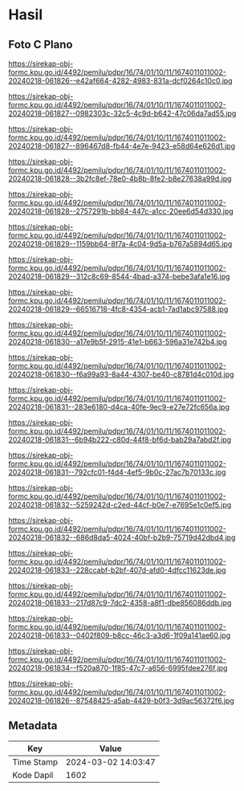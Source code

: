 # Hasil

## Foto C Plano

https://sirekap-obj-formc.kpu.go.id/4492/pemilu/pdpr/16/74/01/10/11/1674011011002-20240218-061826--e42af664-4282-4983-831a-dcf0264c10c0.jpg

https://sirekap-obj-formc.kpu.go.id/4492/pemilu/pdpr/16/74/01/10/11/1674011011002-20240218-061827--0982303c-32c5-4c9d-b642-47c06da7ad55.jpg

https://sirekap-obj-formc.kpu.go.id/4492/pemilu/pdpr/16/74/01/10/11/1674011011002-20240218-061827--896467d8-fb44-4e7e-9423-e58d64e626d1.jpg

https://sirekap-obj-formc.kpu.go.id/4492/pemilu/pdpr/16/74/01/10/11/1674011011002-20240218-061828--3b2fc8ef-78e0-4b8b-8fe2-b8e27638a99d.jpg

https://sirekap-obj-formc.kpu.go.id/4492/pemilu/pdpr/16/74/01/10/11/1674011011002-20240218-061828--2757291b-bb84-447c-a1cc-20ee6d54d330.jpg

https://sirekap-obj-formc.kpu.go.id/4492/pemilu/pdpr/16/74/01/10/11/1674011011002-20240218-061829--1159bb64-8f7a-4c04-9d5a-b767a5894d65.jpg

https://sirekap-obj-formc.kpu.go.id/4492/pemilu/pdpr/16/74/01/10/11/1674011011002-20240218-061829--312c8c69-8544-4bad-a374-bebe3afa1e16.jpg

https://sirekap-obj-formc.kpu.go.id/4492/pemilu/pdpr/16/74/01/10/11/1674011011002-20240218-061829--66516718-4fc8-4354-acb1-7ad1abc97588.jpg

https://sirekap-obj-formc.kpu.go.id/4492/pemilu/pdpr/16/74/01/10/11/1674011011002-20240218-061830--a17e9b5f-2915-41e1-b663-596a31e742b4.jpg

https://sirekap-obj-formc.kpu.go.id/4492/pemilu/pdpr/16/74/01/10/11/1674011011002-20240218-061830--f6a99a93-8a44-4307-be40-c8781d4c010d.jpg

https://sirekap-obj-formc.kpu.go.id/4492/pemilu/pdpr/16/74/01/10/11/1674011011002-20240218-061831--283e6180-d4ca-40fe-9ec9-e27e72fc656a.jpg

https://sirekap-obj-formc.kpu.go.id/4492/pemilu/pdpr/16/74/01/10/11/1674011011002-20240218-061831--6b94b222-c80d-44f8-bf6d-bab29a7abd2f.jpg

https://sirekap-obj-formc.kpu.go.id/4492/pemilu/pdpr/16/74/01/10/11/1674011011002-20240218-061831--792cfc01-f4d4-4ef5-9b0c-27ac7b70133c.jpg

https://sirekap-obj-formc.kpu.go.id/4492/pemilu/pdpr/16/74/01/10/11/1674011011002-20240218-061832--5259242d-c2ed-44cf-b0e7-e7695e1c0ef5.jpg

https://sirekap-obj-formc.kpu.go.id/4492/pemilu/pdpr/16/74/01/10/11/1674011011002-20240218-061832--686d8da5-4024-40bf-b2b9-75719d42dbd4.jpg

https://sirekap-obj-formc.kpu.go.id/4492/pemilu/pdpr/16/74/01/10/11/1674011011002-20240218-061833--228ccabf-b2bf-407d-afd0-4dfcc11623de.jpg

https://sirekap-obj-formc.kpu.go.id/4492/pemilu/pdpr/16/74/01/10/11/1674011011002-20240218-061833--217d87c9-7dc2-4358-a8f1-dbe856086ddb.jpg

https://sirekap-obj-formc.kpu.go.id/4492/pemilu/pdpr/16/74/01/10/11/1674011011002-20240218-061833--0402f809-b8cc-46c3-a3d6-1f09a141ae60.jpg

https://sirekap-obj-formc.kpu.go.id/4492/pemilu/pdpr/16/74/01/10/11/1674011011002-20240218-061834--f520a870-1f85-47c7-a656-6995fdee276f.jpg

https://sirekap-obj-formc.kpu.go.id/4492/pemilu/pdpr/16/74/01/10/11/1674011011002-20240218-061826--87548425-a5ab-4429-b0f3-3d9ac56372f6.jpg


## Metadata

| Key        | Value               |
| ---------- | ------------------- |
| Time Stamp | 2024-03-02 14:03:47 |
| Kode Dapil | 1602                |



